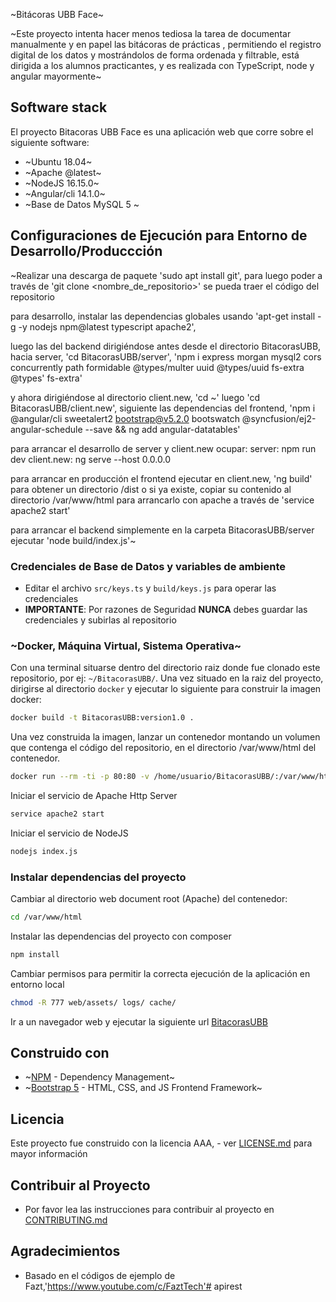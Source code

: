 ~Bitácoras UBB Face~

~Este proyecto intenta hacer menos tediosa la tarea de documentar manualmente y en papel las bitácoras de prácticas ,
permitiendo el registro digital de los datos y mostrándolos de forma ordenada y filtrable,
está dirigida a los alumnos practicantes, 
y es realizada con TypeScript, node y angular mayormente~

## Software stack
El proyecto Bitacoras UBB Face es una aplicación web que corre sobre el siguiente software:

- ~Ubuntu 18.04~
- ~Apache @latest~
- ~NodeJS 16.15.0~
- ~Angular/cli 14.1.0~
- ~Base de Datos MySQL 5 ~

## Configuraciones de Ejecución para Entorno de Desarrollo/Produccción

~Realizar una descarga de paquete 'sudo apt install git', para luego poder a través de 
'git clone <nombre_de_repositorio>' se pueda traer el código del repositorio

para desarrollo, instalar las dependencias globales usando 
'apt-get install -g -y nodejs npm@latest typescript apache2', 

luego las del backend dirigiéndose antes desde el directorio BitacorasUBB, hacia server,
'cd BitacorasUBB/server', 
'npm i express morgan mysql2 cors concurrently path formidable @types/multer uuid @types/uuid 
fs-extra @types' fs-extra' 

y ahora dirigiéndose al directorio client.new,
'cd ~' luego 'cd BitacorasUBB/client.new', siguiente las dependencias del frontend,
'npm i @angular/cli sweetalert2 bootstrap@v5.2.0 bootswatch @syncfusion/ej2-angular-schedule --save && ng add angular-datatables'

para arrancar el desarrollo de server y client.new ocupar:
server: npm run dev
client.new: ng serve --host 0.0.0.0

para arrancar en producción el frontend ejecutar en client.new, 'ng build' para obtener un directorio /dist o si ya existe, copiar su contenido al directorio /var/www/html para arrancarlo con apache a través de 
'service apache2 start'

para arrancar el backend simplemente en la carpeta BitacorasUBB/server ejecutar 'node build/index.js'~


### Credenciales de Base de Datos y variables de ambiente
- Editar el archivo `src/keys.ts` y `build/keys.js` para operar las credenciales
- **IMPORTANTE**: Por razones de Seguridad **NUNCA** debes guardar las credenciales y subirlas al repositorio


### ~Docker, Máquina Virtual, Sistema Operativa~
Con una terminal situarse dentro del directorio raiz donde fue clonado este repositorio, por ej: `~/BitacorasUBB/`.
Una vez situado en la raiz del proyecto, dirigirse al directorio `docker` y ejecutar lo siguiente para construir la imagen docker:

```bash
docker build -t BitacorasUBB:version1.0 .

```

Una vez construida la imagen, lanzar un contenedor montando un volumen que contenga el código del repositorio, en el directorio /var/www/html del contenedor.

```bash
docker run --rm -ti -p 80:80 -v /home/usuario/BitacorasUBB/:/var/www/html mi-proyecto:version1.0 bash
```


Iniciar el servicio de Apache Http Server

```bash
service apache2 start
```

Iniciar el servicio de NodeJS

```bash
nodejs index.js
```


### Instalar dependencias del proyecto

Cambiar al directorio web document root (Apache) del contenedor:
```bash
cd /var/www/html
```

Instalar las dependencias del proyecto con composer
```bash
npm install
```

Cambiar permisos para permitir la correcta ejecución de la aplicación en entorno local
```bash
chmod -R 777 web/assets/ logs/ cache/
```

Ir a un navegador web y ejecutar la siguiente url [BitacorasUBB](http://localhost/bitacoras)

## Construido con

- ~[NPM](https://www.npmjs.com/) - Dependency Management~
- ~[Bootstrap 5](https://getbootstrap.com/) - HTML, CSS, and JS Frontend Framework~

## Licencia

Este proyecto fue construido con la licencia AAA, - ver [LICENSE.md](LICENSE.md) para mayor información


## Contribuir al Proyecto

- Por favor lea las instrucciones para contribuir al proyecto en [CONTRIBUTING.md](CONTRIBUTING.md)

## Agradecimientos

- Basado en el códigos de ejemplo de Fazt,'https://www.youtube.com/c/FaztTech'# apirest
